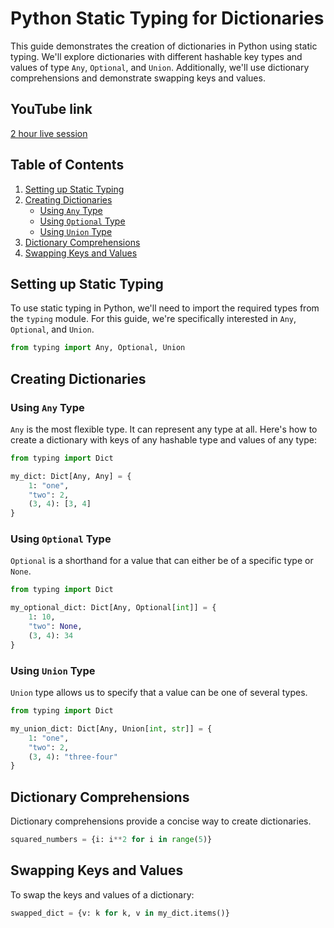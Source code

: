 # Python Static Typing for Dictionaries

This guide demonstrates the creation of dictionaries in Python using static typing. We'll explore dictionaries with different hashable key types and values of type `Any`, `Optional`, and `Union`. Additionally, we'll use dictionary comprehensions and demonstrate swapping keys and values.

## YouTube link
[2 hour live session](https://youtube.com/live/u0K3m7ZAUnI)

## Table of Contents
1. [Setting up Static Typing](#setting-up-static-typing)
2. [Creating Dictionaries](#creating-dictionaries)
    - [Using `Any` Type](#using-any-type)
    - [Using `Optional` Type](#using-optional-type)
    - [Using `Union` Type](#using-union-type)
3. [Dictionary Comprehensions](#dictionary-comprehensions)
4. [Swapping Keys and Values](#swapping-keys-and-values)

## Setting up Static Typing

To use static typing in Python, we'll need to import the required types from the `typing` module. For this guide, we're specifically interested in `Any`, `Optional`, and `Union`.

```python
from typing import Any, Optional, Union
```

## Creating Dictionaries

### Using `Any` Type

`Any` is the most flexible type. It can represent any type at all. Here's how to create a dictionary with keys of any hashable type and values of any type:

```python
from typing import Dict

my_dict: Dict[Any, Any] = {
    1: "one",
    "two": 2,
    (3, 4): [3, 4]
}
```

### Using `Optional` Type

`Optional` is a shorthand for a value that can either be of a specific type or `None`.

```python
from typing import Dict

my_optional_dict: Dict[Any, Optional[int]] = {
    1: 10,
    "two": None,
    (3, 4): 34
}
```

### Using `Union` Type

`Union` type allows us to specify that a value can be one of several types.

```python
from typing import Dict

my_union_dict: Dict[Any, Union[int, str]] = {
    1: "one",
    "two": 2,
    (3, 4): "three-four"
}
```

## Dictionary Comprehensions

Dictionary comprehensions provide a concise way to create dictionaries.

```python
squared_numbers = {i: i**2 for i in range(5)}
```

## Swapping Keys and Values

To swap the keys and values of a dictionary:

```python
swapped_dict = {v: k for k, v in my_dict.items()}
```